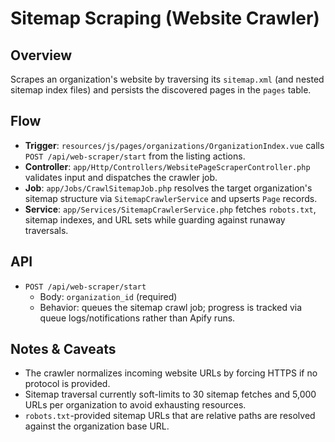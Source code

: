 # Sitemap Scraping (Website Crawler)

## Overview

Scrapes an organization's website by traversing its `sitemap.xml` (and nested sitemap index files) and persists the discovered pages in the `pages` table.

## Flow

-   **Trigger**: `resources/js/pages/organizations/OrganizationIndex.vue` calls `POST /api/web-scraper/start` from the listing actions.
-   **Controller**: `app/Http/Controllers/WebsitePageScraperController.php` validates input and dispatches the crawler job.
-   **Job**: `app/Jobs/CrawlSitemapJob.php` resolves the target organization's sitemap structure via `SitemapCrawlerService` and upserts `Page` records.
-   **Service**: `app/Services/SitemapCrawlerService.php` fetches `robots.txt`, sitemap indexes, and URL sets while guarding against runaway traversals.

## API

-   `POST /api/web-scraper/start`
    -   Body: `organization_id` (required)
    -   Behavior: queues the sitemap crawl job; progress is tracked via queue logs/notifications rather than Apify runs.

## Notes & Caveats

-   The crawler normalizes incoming website URLs by forcing HTTPS if no protocol is provided.
-   Sitemap traversal currently soft-limits to 30 sitemap fetches and 5,000 URLs per organization to avoid exhausting resources.
-   `robots.txt`-provided sitemap URLs that are relative paths are resolved against the organization base URL.

